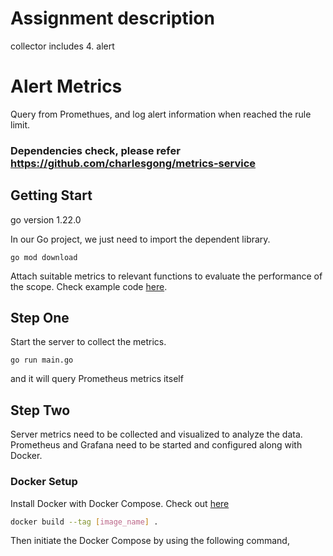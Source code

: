 # Assignment description
collector includes 
4. alert


# Alert Metrics
Query from Promethues, and log alert information when reached the rule limit.

### Dependencies check, please refer https://github.com/charlesgong/metrics-service 

## Getting Start
go version 1.22.0

In our Go project, we just need to import the dependent library.

```go mod download```

Attach suitable metrics to relevant functions to evaluate the performance of the scope. Check example code [here](./main.go).

## Step One

Start the server to collect the metrics.

```go run main.go```

and it will query Prometheus metrics itself

## Step Two

Server metrics need to be collected and visualized to analyze the data. Prometheus and Grafana need to be started and configured along with Docker.

### Docker Setup

Install Docker with Docker Compose. Check out [here](https://docs.docker.com/engine/install/)

```bash 
docker build --tag [image_name] .

```

Then initiate the Docker Compose by using the following command,








